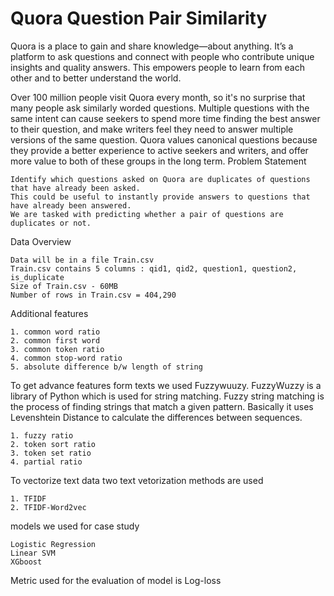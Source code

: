 # Quora Question Pair Similarity

Quora is a place to gain and share knowledge—about anything. It’s a platform to ask questions and connect with people who contribute unique insights and quality answers. This empowers people to learn from each other and to better understand the world.

Over 100 million people visit Quora every month, so it's no surprise that many people ask similarly worded questions. Multiple questions with the same intent can cause seekers to spend more time finding the best answer to their question, and make writers feel they need to answer multiple versions of the same question. Quora values canonical questions because they provide a better experience to active seekers and writers, and offer more value to both of these groups in the long term.
Problem Statement

    Identify which questions asked on Quora are duplicates of questions that have already been asked.
    This could be useful to instantly provide answers to questions that have already been answered.
    We are tasked with predicting whether a pair of questions are duplicates or not.

Data Overview

    Data will be in a file Train.csv
    Train.csv contains 5 columns : qid1, qid2, question1, question2, is_duplicate
    Size of Train.csv - 60MB
    Number of rows in Train.csv = 404,290
   
Additional features

    1. common word ratio 
    2. common first word
    3. common token ratio
    4. common stop-word ratio
    5. absolute difference b/w length of string
    
To get advance features form texts we used Fuzzywuuzy. FuzzyWuzzy is a library of Python which is used for string matching. Fuzzy string matching is the process of finding strings that match a given pattern. Basically it uses Levenshtein Distance to calculate the differences between sequences.

    1. fuzzy ratio
    2. token sort ratio
    3. token set ratio
    4. partial ratio

To vectorize text data two text vetorization methods are used

    1. TFIDF
    2. TFIDF-Word2vec
 
models we used for case study

    Logistic Regression
    Linear SVM
    XGboost
    
Metric used for the evaluation of model is Log-loss


